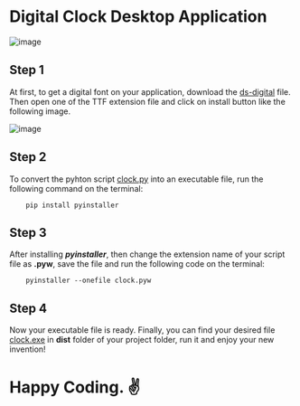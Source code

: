 # Digital Clock Desktop Application

![image](https://user-images.githubusercontent.com/56040932/101289739-8e2b9400-3828-11eb-9334-7be38020ef3f.png)


## Step 1
At first, to get a digital font on your application, download the [ds-digital](https://github.com/MizanMustakim/Digital-Clock-Desktop-Application/tree/main/ds_digital) file.
Then open one of the TTF extension file and click on install button like the following image.

![image](https://user-images.githubusercontent.com/56040932/101289653-0e052e80-3828-11eb-997e-7871af6f4655.png)


## Step 2
To convert the pyhton script [clock.py](https://github.com/MizanMustakim/Digital-Clock-Desktop-Application/blob/main/clock.pyw) into an executable file, run the following command on the terminal:
```
    pip install pyinstaller
```
## Step 3
After installing ***pyinstaller***, then change the extension name of your script file as **.pyw**, save the file and run the following code on the terminal:
```
    pyinstaller --onefile clock.pyw
```
## Step 4
Now your executable file is ready. Finally, you can find your desired file [clock.exe](https://github.com/MizanMustakim/Digital-Clock-Desktop-Application/blob/main/clock.exe)
in **dist** folder of your project folder, run it and enjoy your new invention!


# Happy Coding. ✌
